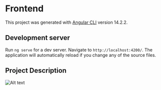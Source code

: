 # Frontend

This project was generated with [Angular CLI](https://github.com/angular/angular-cli) version 14.2.2.

## Development server

Run `ng serve` for a dev server. Navigate to `http://localhost:4200/`. The application will automatically reload if you change any of the source files.

## Project Description

<img src="https://i.imgur.com/oX8nId6.png" alt="Alt text" title="Optional title">
